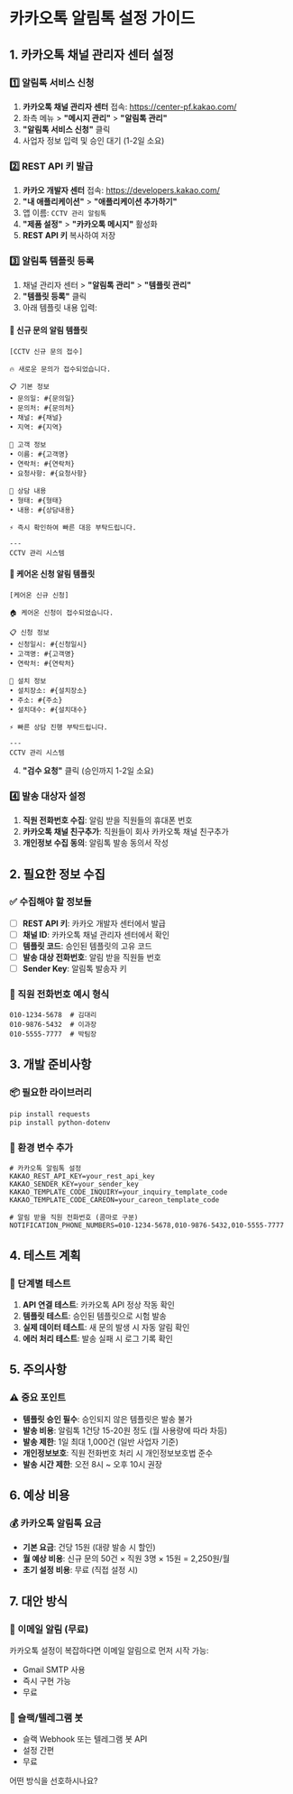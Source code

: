 # 카카오톡 알림톡 설정 가이드

## 1. 카카오톡 채널 관리자 센터 설정

### 1️⃣ 알림톡 서비스 신청
1. **카카오톡 채널 관리자 센터** 접속: https://center-pf.kakao.com/
2. 좌측 메뉴 > **"메시지 관리"** > **"알림톡 관리"**
3. **"알림톡 서비스 신청"** 클릭
4. 사업자 정보 입력 및 승인 대기 (1-2일 소요)

### 2️⃣ REST API 키 발급
1. **카카오 개발자 센터** 접속: https://developers.kakao.com/
2. **"내 애플리케이션"** > **"애플리케이션 추가하기"**
3. 앱 이름: `CCTV 관리 알림톡`
4. **"제품 설정"** > **"카카오톡 메시지"** 활성화
5. **REST API 키** 복사하여 저장

### 3️⃣ 알림톡 템플릿 등록
1. 채널 관리자 센터 > **"알림톡 관리"** > **"템플릿 관리"**
2. **"템플릿 등록"** 클릭
3. 아래 템플릿 내용 입력:

#### 📄 **신규 문의 알림 템플릿**
```
[CCTV 신규 문의 접수]

🔥 새로운 문의가 접수되었습니다.

📋 기본 정보
• 문의일: #{문의일}
• 문의처: #{문의처}
• 채널: #{채널}
• 지역: #{지역}

👤 고객 정보
• 이름: #{고객명}
• 연락처: #{연락처}
• 요청사항: #{요청사항}

💼 상담 내용
• 형태: #{형태}
• 내용: #{상담내용}

⚡ 즉시 확인하여 빠른 대응 부탁드립니다.

---
CCTV 관리 시스템
```

#### 📄 **케어온 신청 알림 템플릿**
```
[케어온 신규 신청]

🏠 케어온 신청이 접수되었습니다.

📋 신청 정보
• 신청일시: #{신청일시}
• 고객명: #{고객명}
• 연락처: #{연락처}

🏢 설치 정보
• 설치장소: #{설치장소}
• 주소: #{주소}
• 설치대수: #{설치대수}

⚡ 빠른 상담 진행 부탁드립니다.

---
CCTV 관리 시스템
```

4. **"검수 요청"** 클릭 (승인까지 1-2일 소요)

### 4️⃣ 발송 대상자 설정
1. **직원 전화번호 수집**: 알림 받을 직원들의 휴대폰 번호
2. **카카오톡 채널 친구추가**: 직원들이 회사 카카오톡 채널 친구추가
3. **개인정보 수집 동의**: 알림톡 발송 동의서 작성

## 2. 필요한 정보 수집

### ✅ 수집해야 할 정보들
- [ ] **REST API 키**: 카카오 개발자 센터에서 발급
- [ ] **채널 ID**: 카카오톡 채널 관리자 센터에서 확인
- [ ] **템플릿 코드**: 승인된 템플릿의 고유 코드
- [ ] **발송 대상 전화번호**: 알림 받을 직원들 번호
- [ ] **Sender Key**: 알림톡 발송자 키

### 📱 직원 전화번호 예시 형식
```
010-1234-5678  # 김대리
010-9876-5432  # 이과장
010-5555-7777  # 박팀장
```

## 3. 개발 준비사항

### 📦 필요한 라이브러리
```bash
pip install requests
pip install python-dotenv
```

### 🔧 환경 변수 추가
```env
# 카카오톡 알림톡 설정
KAKAO_REST_API_KEY=your_rest_api_key
KAKAO_SENDER_KEY=your_sender_key
KAKAO_TEMPLATE_CODE_INQUIRY=your_inquiry_template_code
KAKAO_TEMPLATE_CODE_CAREON=your_careon_template_code

# 알림 받을 직원 전화번호 (콤마로 구분)
NOTIFICATION_PHONE_NUMBERS=010-1234-5678,010-9876-5432,010-5555-7777
```

## 4. 테스트 계획

### 🧪 단계별 테스트
1. **API 연결 테스트**: 카카오톡 API 정상 작동 확인
2. **템플릿 테스트**: 승인된 템플릿으로 시험 발송
3. **실제 데이터 테스트**: 새 문의 발생 시 자동 알림 확인
4. **에러 처리 테스트**: 발송 실패 시 로그 기록 확인

## 5. 주의사항

### ⚠️ 중요 포인트
- **템플릿 승인 필수**: 승인되지 않은 템플릿은 발송 불가
- **발송 비용**: 알림톡 1건당 15-20원 정도 (월 사용량에 따라 차등)
- **발송 제한**: 1일 최대 1,000건 (일반 사업자 기준)
- **개인정보보호**: 직원 전화번호 처리 시 개인정보보호법 준수
- **발송 시간 제한**: 오전 8시 ~ 오후 10시 권장

## 6. 예상 비용

### 💰 카카오톡 알림톡 요금
- **기본 요금**: 건당 15원 (대량 발송 시 할인)
- **월 예상 비용**: 신규 문의 50건 × 직원 3명 × 15원 = 2,250원/월
- **초기 설정 비용**: 무료 (직접 설정 시)

## 7. 대안 방식

### 📧 이메일 알림 (무료)
카카오톡 설정이 복잡하다면 이메일 알림으로 먼저 시작 가능:
- Gmail SMTP 사용
- 즉시 구현 가능
- 무료

### 📱 슬랙/텔레그램 봇
- 슬랙 Webhook 또는 텔레그램 봇 API
- 설정 간편
- 무료

어떤 방식을 선호하시나요?